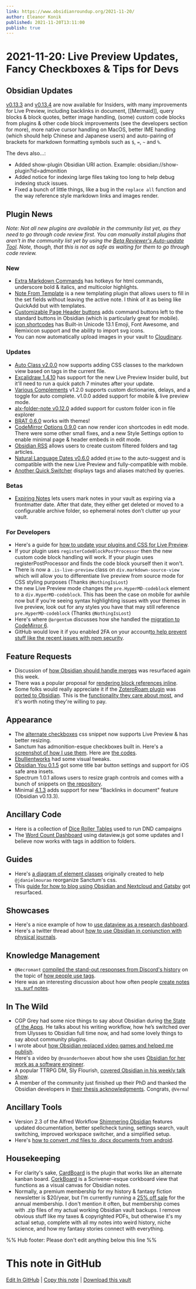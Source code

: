 ```yaml
---
link: https://www.obsidianroundup.org/2021-11-20/
author: Eleanor Konik
published: 2021-11-20T13:11:00
publish: true
---
```


# 2021-11-20: Live Preview Updates, Fancy Checkboxes & Tips for Devs

## Obsidian Updates

[v0.13.3](https://forum.obsidian.md/t/obsidian-release-v0-13-3-insider-build/27381) and [v0.13.4](https://forum.obsidian.md/t/obsidian-release-v0-13-4-insider-build/27387) are now available for Insiders, with many improvements for Live Preview, including backlinks in document, [[Mermaid]], query blocks & block quotes, better image handling, (some) custom code blocks from plugins & other code block improvements (see the developers section for more), more native cursor handling on MacOS, better IME handling (which should help Chinese and Japanese users) and auto-pairing of brackets for markdown formatting symbols such as `$`, `=`, `~` and `%`.

The devs also...:

-   Added show-plugin Obsidian URI action. Example: obsidian://show-plugin?id=admonition
-   Added notice for indexing large files taking too long to help debug indexing stuck issues.
-   Fixed a bunch of little things, like a bug in the `replace all` function and the way reference style markdown links and images render.

## Plugin News

_Note: Not all new plugins are available in the community list yet, as they need to go through code review first. You can manually install plugins that aren't in the community list yet by using the [Beta Reviewer's Auto-update Tool](https://github.com/TfTHacker/obsidian42-brat). Note, though, that this is not as safe as waiting for them to go through code review._

### New

-   [Extra Markdown Commands](https://github.com/chrisgrieser/obsidian-extra-md-commands) has hotkeys for html commands, underscore bold & italics, and multicolor highlights.
-   [Note From Template](https://github.com/mo-seph/obsidian-note-from-template) is a new templating plugin that allows users to fill in the set fields without leaving the active note. I think of it as being like QuickAdd but with templates.
-   [Customizable Page Header buttons](https://github.com/kometenstaub/customizable-page-header-buttons) adds command buttons left to the standard buttons in Obsidian (which is particularly great for mobile).
-   [icon shortcodes](https://github.com/aidenlx/obsidian-icon-shortcodes) has Built-in Unicode 13.1 Emoji, Font Awesome, and Remixicon support and the ability to import svg icons.
-   You can now automatically upload images in your vault to [Cloudinary](https://github.com/jordanhandy/obsidian-cloudinary-uploader).

### Updates

-   [Auto Class v2.0.0](https://github.com/OfficerHalf/obsidian-auto-class/releases/tag/2.0.0) now supports adding CSS classes to the markdown view based on tags in the current file.
-   [Excalidraw 1.4.10](https://github.com/zsviczian/obsidian-excalidraw-plugin/releases/tag/1.4.10) has support for the new Live Preview Insider build, but it'll need to run a quick patch 7 minutes after your update.
-   [Various Complements](https://github.com/tadashi-aikawa/obsidian-various-complements-plugin/releases/tag/1.2.0) v1.2.0 supports custom dictionaries, delays, and a toggle for auto complete. v1.0.0 added support for mobile & live preview mode.
-   [alx-folder-note v0.12.0](https://github.com/aidenlx/alx-folder-note/releases/tag/0.12.0) added support for custom folder icon in file explorer
-   [BRAT 0.6.0](https://github.com/TfTHacker/obsidian42-brat) works with themes!
-   [CodeMirror Options 0.9.0](https://github.com/nothingislost/obsidian-codemirror-options) can now render icon shortcodes in edit mode. There were some other small fixes, and a new Style Settings option to enable minimal page & header embeds in edit mode.
-   [Obsidian RSS](https://github.com/joethei/obsidian-rss) allows users to create custom filtered folders and tag articles.
-   [Natural Language Dates v0.6.0](https://github.com/argenos/nldates-obsidian/releases/tag/0.6.0) added `@time` to the auto-suggest and is compatible with the new Live Preview and fully-compatible with mobile.
-   [Another Quick Switcher](https://github.com/tadashi-aikawa/obsidian-another-quick-switcher/releases/tag/2.0.0) displays tags and aliases matched by queries.

### Betas

-   [Expiring Notes](https://github.com/joerncodes/obsidian-expiring-notes) lets users mark notes in your vault as expiring via a frontmatter date. After that date, they either get deleted or moved to a configurable archive folder, so ephemeral notes don’t clutter up your vault.

### For Developers

-   Here's a guide for [how to update your plugins and CSS for Live Preview](https://publish.obsidian.md/hub/04+-+Guides%2C+Workflows%2C+%26+Courses/Guides/How+to+update+your+plugins+and+CSS+for+live+preview).
-   If your plugin uses `registerCodeBlockPostProcessor` then the new custom code block handling will work. If your plugin uses registerPostProcessor and finds the code block yourself then it won't.
-   There is now a `.is-live-preview` class on `div.markdown-source-view` which will allow you to differentiate live preview from source mode for CSS styling purposes (Thanks `@NothingIsLost`)
-   the new Live Preview mode changes the `pre.HyperMD-codeblock` element to a `div.HyperMD-codeblock`. This has been the case on mobile for awhile now but if you're seeing syntax highlighting issues with your themes in live preview, look out for any styles you have that may still reference `pre.HyperMD-codeblock` (Thanks `@NothingIsLost`)
-   Here's where `@argentum` discusses how she handled the [migration to CodeMirror 6](http://discordapp.com/channels/686053708261228577/840286264964022302/910526814177329193).
-   GitHub would love it if you enabled 2FA on your account[to help prevent stuff like the recent issues with npm security](https://github.blog/2021-11-15-githubs-commitment-to-npm-ecosystem-security/).

## Feature Requests

-   Discussion of [how Obsidian should handle merges](https://forum.obsidian.md/t/add-a-toggle-to-disable-automatic-merging-of-changes/14874) was resurfaced again this week.
-   There was a popular proposal for [rendering block references inline](https://forum.obsidian.md/t/a-proposal-for-rendering-block-references-inline/27093).
-   Some folks would really appreciate it if the [ZoteroRoam plugin](https://alix-lahuec.gitbook.io/zotero-roam/) was [ported to Obsidian](https://discord.com/channels/686053708261228577/840286264964022302/909658819880177664). This is the [functionality they care about most](https://www.dropbox.com/s/a3ktpw8wbexhdpq/Screen%20Recording%202021-11-15%20at%202.58.20%20pm.mov?dl=0), and it's worth noting they're willing to pay.

## Appearance

-   The [alternate checkboxes](https://github.com/SlRvb/Obsidian--ITS-Theme/blob/main/S%20-%20Checkboxes.css) css snippet now supports Live Preview & has better resizing.
-   Sanctum has admonition-esque checkboxes built in. Here's a [screenshot of how I use them](https://discord.com/channels/686053708261228577/744933215063638183/909883363505098853). Here are [the codes](http://discordapp.com/channels/686053708261228577/702656734631821413/909186409087246406).
-   [Ebullientworks](https://github.com/ebullient/obsidian-theme-ebullientworks) had some visual tweaks.
-   [Obsidian You 0.1.5](https://github.com/selfire1/obsidian-you-theme/releases/tag/0.1.4) got some title bar button settings and support for iOS safe area insets.
-   Spectrum 1.0.1 allows users to resize graph controls and comes with a bunch of snippets on [the repository](https://github.com/Braweria/Spectrum/tree/main/snippets).
-   Minimal [4.1.3](https://github.com/kepano/obsidian-minimal/releases/tag/4.1.3) adds support for new "Backlinks in document" feature (Obsidian v0.13.3).

## Ancillary Code

-   Here is a collection of [Dice Roller Tables](https://github.com/WychWitch/Obsidian-Dice-Roller-Tables) used to run DND campaigns
-   The [Word Count Dashboard](https://gist.github.com/chrisgrieser/ac16a80cdd9e8e0e84606cc24e35ad99#file-word-count-dashboard-md) using dataview.js got some updates and I believe now works with tags in addition to folders.

## Guides

-   Here's [a diagram of element classes](https://discord.com/channels/686053708261228577/744933215063638183/910295327213506580) originally created to help `@jdanielmourao` reorganize Sanctum's css.
-   This [guide for how to blog using Obsidian and Nextcloud and Gatsby](https://andri.dk/blog/2021/blogging-with-obsidian-gatsby-and-nextcloud) got resurfaced.

## Showcases

-   Here's a nice example of how to [use dataview as a research dashboard](https://discord.com/channels/686053708261228577/744933215063638183/909203223011811348).
-   Here's a twitter thread about [how to use Obsidian in conjunction with physical journals](https://twitter.com/anthonybaker/status/1459547762517688327).

## Knowledge Management

-   `@Necromant` [compiled the stand-out responses from Discord's history](http://discordapp.com/channels/686053708261228577/710585052769157141/910921442059759656) on the topic of [how people use tags](https://cdn.discordapp.com/attachments/710585052769157141/910921439417364560/Howpeopleusetags.jpg).
-   Here was an interesting discussion about how often people [create notes vs. surf notes](https://www.reddit.com/r/ObsidianMD/comments/qwvhhx/seasoned_obsidian_users_how_much_of_your_time_is/).

## In The Wild

-   CGP Grey had some nice things to say about Obsidian during [the State of the Apps](https://overcast.fm/+E7b7c7ryM/2:10:06). He talks about his writing workflow, how he’s switched over from Ulysses to Obsidian full time now, and had some lovely things to say about community plugins.
-   I wrote about [how Obsidian replaced video games and helped me publish](https://eleanorkonik.com/obsidian-replaced-games-now-prolific/).
-   Here's a video by `@nvanderhoeven` about how she uses [Obsidian for her work as a software engineer](https://www.youtube.com/watch?v=D7e1ud_Dk24).
-   A popular TTRPG DM, Sly Flourish, [covered Obsidian in his weekly talk show](https://www.youtube.com/watch?v=Dh1nybxv_vQ&t=235s).
-   A member of the community just finished up their PhD and thanked the Obsidian developers in [their thesis acknowledgments](https://discord.com/channels/686053708261228577/694233507500916796/911096399603593226). Congrats, `@Verma`!

## Ancillary Tools

-   Version 2.3 of the Alfred Workflow [Shimmering Obsidian](https://github.com/chrisgrieser/shimmering-obsidian#installation--configuration) features updated documentation, better spellcheck tuning, settings search, vault switching, improved workspace switcher, and a simplified setup.
-   Here's [how to convert .md files to .docx documents from android](https://forum.obsidian.md/t/how-to-convert-md-files-to-docx-documents-directly-from-your-android-phone/27326).

## Housekeeping

-   For clarity's sake, [CardBoard](https://github.com/roovo/obsidian-card-board) is the plugin that works like an alternate kanban board. [CorkBoard](https://github.com/jmilldotdev/obsidian-corkboard) is a Scrivener-esque corkboard view that functions as a visual canvas for Obsidian notes.
-   Normally, a premium membership for my history & fantasy fiction newsletter is $20/year, but I'm currently running a [25% off sale](https://newsletter.eleanorkonik.com/100-500) for the annual membership. I don't mention it often, but membership comes with .zip files of my actual working Obsidian vault backups. I remove obvious stuff like my taxes & copyrighted PDFs, but otherwise it's my actual setup, complete with all my notes into weird history, niche science, and how my fantasy stories connect with everything.

%% Hub footer: Please don't edit anything below this line %%

# This note in GitHub

<span class="git-footer">[Edit In GitHub](https://github.dev/obsidian-community/obsidian-hub/blob/main/01%20-%20Community/Obsidian%20Roundup/2021-11-20%20%20Live%20Preview%20Updates%2C%20Fancy%20Checkboxes%20and%20Tips%20for%20Devs.md "git-hub-edit-note") | [Copy this note](https://raw.githubusercontent.com/obsidian-community/obsidian-hub/main/01%20-%20Community/Obsidian%20Roundup/2021-11-20%20%20Live%20Preview%20Updates%2C%20Fancy%20Checkboxes%20and%20Tips%20for%20Devs.md "git-hub-copy-note") | [Download this vault](https://github.com/obsidian-community/obsidian-hub/archive/refs/heads/main.zip "git-hub-download-vault") </span>
